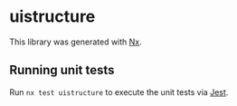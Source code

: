 # uistructure

This library was generated with [Nx](https://nx.dev).

## Running unit tests

Run `nx test uistructure` to execute the unit tests via [Jest](https://jestjs.io).
